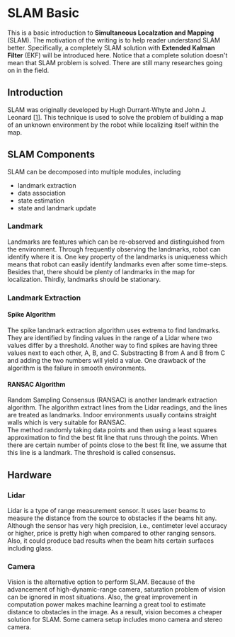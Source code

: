 # SLAM Basic
This is a basic introduction to <b>Simultaneous Localzation and Mapping</b> (SLAM). The motivation of the writing is to help reader understand SLAM better. Specifically, a completely SLAM solution with <b>Extended Kalman Filter</b> (EKF) will be introduced here. Notice that a complete solution doesn't mean that SLAM problem is solved. There are still many researches going on in the field.

## Introduction
SLAM was originally developed by Hugh Durrant-Whyte and John J. Leonard [[1](https://ieeexplore.ieee.org/document/88147)]. This technique is used to solve the problem of building a map of an unknown environment by the robot while localizing itself within the map.

## SLAM Components
SLAM can be decomposed into multiple modules, including
* landmark extraction
* data association
* state estimation
* state and landmark update
### Landmark
Landmarks are features which can be re-observed and distinguished from the environment. Through frequently observing the landmarks, robot can identify where it is. One key property of the landmarks is uniqueness which means that robot can easily identify landmarks even after some time-steps. Besides that, there should be plenty of landmarks in the map for localization. Thirdly, landmarks should be stationary.
### Landmark Extraction
#### Spike Algorithm
The spike landmark extraction algorithm uses extrema to find landmarks. They are identified by finding values in the range of a Lidar where two values differ by a threshold. Another way to find spikes are having three values next to each other, A, B, and C. Substracting B from A and B from C and adding the two numbers will yield a value. One drawback of the algorithm is the failure in smooth environments.
#### RANSAC Algorithm
Random Sampling Consensus (RANSAC) is another landmark extraction algorithm. The algorithm extract lines from the Lidar readings, and the lines are treated as landmarks. Indoor environments usually contains straight walls which is very suitable for RANSAC.\
The method randomly taking data points and then using a least squares approximation to find the best fit line that runs through the points. When there are certain number of points close to the best fit line, we assume that this line is a landmark. The threshold is called consensus.

## Hardware
### Lidar
Lidar is a type of range measurement sensor. It uses laser beams to measure the distance from the source to obstacles if the beams hit any. Although the sensor has very high precision, i.e., centimeter level accuracy or higher, price is pretty high when compared to other ranging sensors. Also, it could produce bad results when the beam hits certain surfaces including glass.

### Camera
Vision is the alternative option to perform SLAM. Because of the advancement of high-dynamic-range camera, saturation problem of vision can be ignored in most situations. Also, the great improvement in computation power makes machine learning a great tool to estimate distance to obstacles in the image. As a result, vision becomes a cheaper solution for SLAM. Some camera setup includes mono camera and stereo camera.
